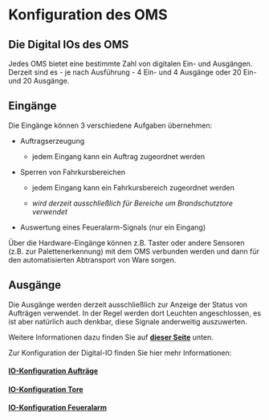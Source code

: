 # Konfiguration des OMS
## Die Digital IOs des OMS

Jedes OMS bietet eine bestimmte Zahl von digitalen Ein- und Ausgängen. Derzeit sind es - je nach Ausführung - 4 Ein- und 4 Ausgänge oder 20 Ein- und 20 Ausgänge. 

## Eingänge

Die Eingänge können 3 verschiedene Aufgaben übernehmen:

* Auftragserzeugung

  * jedem Eingang kann ein Auftrag zugeordnet werden
* Sperren von Fahrkursbereichen
  
  * jedem Eingang kann ein Fahrkursbereich zugeordnet werden

  * *wird derzeit ausschließlich für Bereiche um Brandschutztore verwendet*

* Auswertung eines Feueralarm-Signals (nur ein Eingang)


Über die Hardware-Eingänge können z.B. Taster oder andere Sensoren (z.B. zur Palettenerkennung) mit dem OMS verbunden werden und dann für den automatisierten Abtransport von Ware sorgen.

## Ausgänge

Die Ausgänge werden derzeit ausschließlich zur Anzeige der Status von Aufträgen verwendet. In der Regel werden dort Leuchten angeschlossen, es ist aber natürlich auch denkbar, diese Signale anderweitig auszuwerten.

Weitere Informationen dazu finden Sie auf [**dieser Seite**](./configuration_ioorders.md) unten.


Zur Konfiguration der Digital-IO finden Sie hier mehr Informationen:

#### [IO-Konfiguration Aufträge](./configuration_ioorders.md)
#### [IO-Konfiguration Tore](./configuration_iogates.md)
#### [IO-Konfiguration Feueralarm](./configuration_iofire.md)
